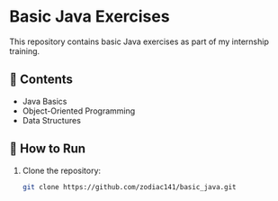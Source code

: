 # Basic Java Exercises

This repository contains basic Java exercises as part of my internship training.

## 📌 Contents
- Java Basics
- Object-Oriented Programming
- Data Structures

## 🚀 How to Run
1. Clone the repository:
   ```sh
   git clone https://github.com/zodiac141/basic_java.git
